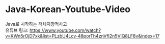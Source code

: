 # Java-Korean-Youtube-Video
Java로 시작하는 객체지향적사고 <br />
유튜브 링크: https://www.youtube.com/watch?v=KWn5rOjD7xk&list=PLzbU4Lcv-48porTh4znVfI2n5VlQ8LF8v&index=17
